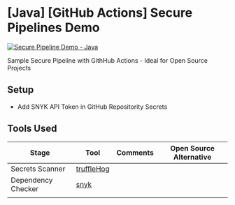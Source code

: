 # [Java] [GitHub Actions] Secure Pipelines Demo

[![Secure Pipeline Demo - Java](https://github.com/rmkanda/gh-actions-secure-pipeline-java-demo/actions/workflows/build.yaml/badge.svg)](https://github.com/rmkanda/gh-actions-secure-pipeline-java-demo/actions/workflows/build.yaml)

Sample Secure Pipeline with GithHub Actions - Ideal for Open Source Projects

## Setup

- Add SNYK API Token in GitHub Repositority Secrets

## Tools Used

| Stage              | Tool                                                | Comments | Open Source Alternative |
| ------------------ | --------------------------------------------------- | -------- | ----------------------- |
| Secrets Scanner    | [truffleHog](https://github.com/dxa4481/truffleHog) |          |                         |
| Dependency Checker | [snyk](https://snyk.io/)                            |          |                         |
|                    |                                                     |          |                         |
